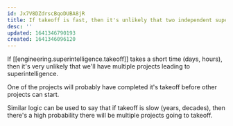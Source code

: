 ```yaml
---
id: Jx7V8DZdrscBqoDUBA8jR
title: If takeoff is fast, then it's unlikely that two independent superintelligences develop
desc: ''
updated: 1641346790193
created: 1641346096120
---
```


If [[engineering.superintelligence.takeoff]] takes a short time (days, hours), then it's very unlikely that we'll have multiple projects leading to superintelligence.

One of the projects will probably have completed it's takeoff before other projects can start.

Similar logic can be used to say that if takeoff is slow (years, decades), then there's a high probability there will be multiple projects going to takeoff.
